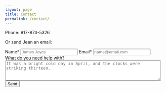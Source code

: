 ```yaml
---
layout: page
title: Contact
permalink: /contact/
---
```

Phone:  917-873-5326

Or send Jean an email:

<form action="https://formspree.io/jsnhff@gmail.com"
method="POST">
    <label for="name">Name*</label>
    <input type="text" name="name" placeholder="James Joyce" class="block mb1 field">
    <label for="email">Email*</label>
    <input type="email" name="_replyto" placeholder="name@email.com" class="block mb1 field">
    <label for="information">What do you need help with?</label>
    <textarea rows="4" cols="50" name="information" placeholder="It was a bright cold day in April, and the clocks were striking thirteen." class="block mb1 field border-box" style="width:100%;"></textarea>
    <!-- Hidden inputs that help send the user to a nice thank you page
         and set the subject so filtering is easy. -->
    <!-- CHANGE THIS IN PRODUCTION to point to www.jeanmishkin.com/thanks -->
    <input type="hidden" name="_next" value="//127.0.0.1:4000/thanks/" />
    <input type="hidden" name="_subject" value="New editing request!" />
    <input type="text" name="_gotcha" style="display:none" />
    <input type="submit" value="Send" class="btn btn-primary mt1">
</form>
